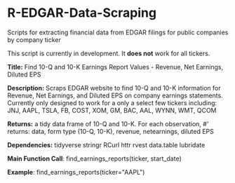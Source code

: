 # R-EDGAR-Data-Scraping
Scripts for extracting financial data from EDGAR filings for public companies by company ticker

This script is currently in development. It **does not** work for all tickers.

__Title:__ Find 10-Q and 10-K Earnings Report Values - Revenue, Net Earnings, Diluted EPS

__Description:__
Scraps EDGAR website to find 10-Q and 10-K information for Revenue,
Net Earnings, and Diluted EPS on company earnings statements. Currently only designed to 
work for a only a select few tickers including:
JNJ, AAPL, TSLA, FB, COST, XOM, GM, BAC, AAL, WYNN, WMT, QCOM

__Returns:__ a tidy data frame of 10-Q and 10-K. For each observation,
#' returns: data, form type (10-Q, 10-K), revenue, netearnings, diluted EPS

__Dependencies:__ tidyverse stringr RCurl httr rvest data.table lubridate

__Main Function Call__: find_earnings_reports(ticker, start_date)

__Example__: find_earnings_reports(ticker="AAPL")
